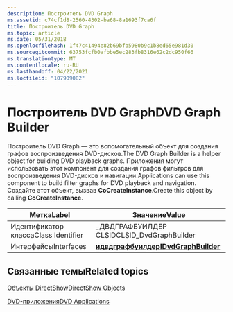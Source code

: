 ```yaml
---
description: Построитель DVD Graph
ms.assetid: c74cf1d8-2560-4302-ba68-8a1693f7ca6f
title: Построитель DVD Graph
ms.topic: article
ms.date: 05/31/2018
ms.openlocfilehash: 1f47c41494e82b69bfb5980b9c1b8ed65e981d30
ms.sourcegitcommit: 63753fcfb0afbbe5ec283fb8316e62c2dc950f66
ms.translationtype: MT
ms.contentlocale: ru-RU
ms.lasthandoff: 04/22/2021
ms.locfileid: "107909082"
---
```

# <a name="dvd-graph-builder"></a><span data-ttu-id="4dfe6-103">Построитель DVD Graph</span><span class="sxs-lookup"><span data-stu-id="4dfe6-103">DVD Graph Builder</span></span>

<span data-ttu-id="4dfe6-104">Построитель DVD Graph — это вспомогательный объект для создания графов воспроизведения DVD-дисков.</span><span class="sxs-lookup"><span data-stu-id="4dfe6-104">The DVD Graph Builder is a helper object for building DVD playback graphs.</span></span> <span data-ttu-id="4dfe6-105">Приложения могут использовать этот компонент для создания графов фильтров для воспроизведения DVD-дисков и навигации.</span><span class="sxs-lookup"><span data-stu-id="4dfe6-105">Applications can use this component to build filter graphs for DVD playback and navigation.</span></span> <span data-ttu-id="4dfe6-106">Создайте этот объект, вызвав **CoCreateInstance**.</span><span class="sxs-lookup"><span data-stu-id="4dfe6-106">Create this object by calling **CoCreateInstance**.</span></span>



| <span data-ttu-id="4dfe6-107">Метка</span><span class="sxs-lookup"><span data-stu-id="4dfe6-107">Label</span></span> | <span data-ttu-id="4dfe6-108">Значение</span><span class="sxs-lookup"><span data-stu-id="4dfe6-108">Value</span></span> |
|------------------|----------------------------------------------|
| <span data-ttu-id="4dfe6-109">Идентификатор класса</span><span class="sxs-lookup"><span data-stu-id="4dfe6-109">Class Identifier</span></span> | <span data-ttu-id="4dfe6-110">\_ДВДГРАФБУИЛДЕР CLSID</span><span class="sxs-lookup"><span data-stu-id="4dfe6-110">CLSID\_DvdGraphBuilder</span></span>                       |
| <span data-ttu-id="4dfe6-111">Интерфейсы</span><span class="sxs-lookup"><span data-stu-id="4dfe6-111">Interfaces</span></span>       | [<span data-ttu-id="4dfe6-112">**идвдграфбуилдер**</span><span class="sxs-lookup"><span data-stu-id="4dfe6-112">**IDvdGraphBuilder**</span></span>](/windows/desktop/api/Strmif/nn-strmif-idvdgraphbuilder) |



 

## <a name="related-topics"></a><span data-ttu-id="4dfe6-113">Связанные темы</span><span class="sxs-lookup"><span data-stu-id="4dfe6-113">Related topics</span></span>

<dl> <dt>

[<span data-ttu-id="4dfe6-114">Объекты DirectShow</span><span class="sxs-lookup"><span data-stu-id="4dfe6-114">DirectShow Objects</span></span>](directshow-objects.md)
</dt> <dt>

[<span data-ttu-id="4dfe6-115">DVD-приложения</span><span class="sxs-lookup"><span data-stu-id="4dfe6-115">DVD Applications</span></span>](dvd-applications.md)
</dt> </dl>

 

 




